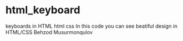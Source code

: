# html_keyboard
keyboards in HTML
html css 
In this code you can see beatiful design in HTML/CSS
Behzod Musurmonqulov
